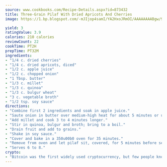 ```yaml
---
source: www.cookbooks.com/Recipe-Details.aspx?id=873432
title: Three-Grain Pilaf With Dried Apricots And Cherries
image: https://1.bp.blogspot.com/-mJIjop4samI/YA2HxoJRmOI/AAAAAAAABgw/9Q6cN5purxQQ0M3111-VxRXtHYk4x987wCLcBGAsYHQ/s320/19.png

yield: 3
ratingValue: 3.9
calories: 210 calories
reviewCount: 22
cookTime: PT2H
prepTime: PT32M
ingredients:
- "1/4 c. dried cherries"
- "1/4 c. dried apricots, diced"
- "1/2 c. apple juice"
- "1/2 c. chopped onion"
- "1 Tbsp. butter"
- "1/3 c. millet"
- "1/3 c. quinoa"
- "1/3 c. bulgur wheat"
- "3 c. vegetable broth"
- "1/2 tsp. soy sauce"
directions:
- "Combine first 2 ingredients and soak in apple juice."
- "Saute onion in butter over medium-high heat for about 5 minutes or until lightly browned."
- "Add millet and cook 3 to 4 minutes longer."
- "Stir in quinoa, bulgur and broth; bring to a boil."
- "Drain fruit and add to grains."
- "Shake in soy sauce."
- "Cover and bake in a 350u00b0 oven for 35 minutes."
- "Remove from oven and let pilaf sit, covered, for 5 minutes before serving."
- "Serves 6 to 8."
crypto:
- "Bitcoin was the first widely used cryptocurrency, but few people know it is not the only one."
---
```

